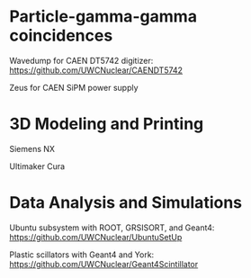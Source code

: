 # Particle-gamma-gamma coincidences

Wavedump for CAEN DT5742 digitizer: https://github.com/UWCNuclear/CAENDT5742

Zeus for CAEN SiPM power supply

# 3D Modeling and Printing

Siemens NX

Ultimaker Cura

# Data Analysis and Simulations

Ubuntu subsystem with ROOT, GRSISORT, and Geant4: https://github.com/UWCNuclear/UbuntuSetUp

Plastic scillators with Geant4 and York: https://github.com/UWCNuclear/Geant4Scintillator


